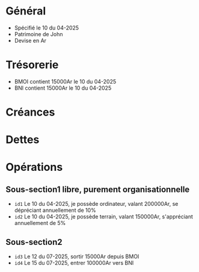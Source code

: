 # Général
* Spécifié le 10 du 04-2025
* Patrimoine de John
* Devise en Ar

# Trésorerie
* BMOI contient 15000Ar le 10 du 04-2025
* BNI contient 15000Ar le 10 du 04-2025

# Créances

# Dettes

# Opérations

## Sous-section1 libre, purement organisationnelle

* `id1` Le 10 du 04-2025, je possède ordinateur, valant 200000Ar, se dépréciant annuellement de 10%
* `id2` Le 10 du 04-2025, je possède terrain, valant 150000Ar, s'appréciant annuellement de 5%

## Sous-section2
* `id3` Le 12 du 07-2025, sortir 15000Ar depuis BMOI
* `id4` Le 15 du 07-2025, entrer 100000Ar vers BNI